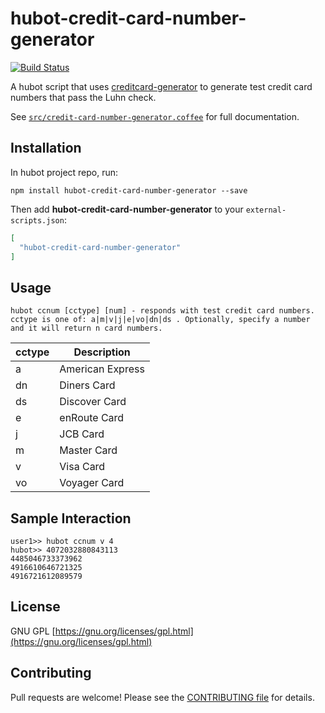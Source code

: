 # hubot-credit-card-number-generator

[![Build Status](https://travis-ci.org/MonicaG/hubot-credit-card-number-generator.svg?branch=master)](https://travis-ci.org/MonicaG/hubot-credit-card-number-generator)

A hubot script that uses [creditcard-generator](https://github.com/VRMink/credit-card-generator) to generate test credit card numbers that pass the Luhn check.

See [`src/credit-card-number-generator.coffee`](src/credit-card-number-generator.coffee) for full documentation.

## Installation

In hubot project repo, run:

`npm install hubot-credit-card-number-generator --save`

Then add **hubot-credit-card-number-generator** to your `external-scripts.json`:

```json
[
  "hubot-credit-card-number-generator"
]
```

## Usage

```
hubot ccnum [cctype] [num] - responds with test credit card numbers. cctype is one of: a|m|v|j|e|vo|dn|ds . Optionally, specify a number and it will return n card numbers.
```

|cctype|Description|
|-------|-----------|
| a  | American Express|
| dn | Diners Card |
| ds | Discover Card |
| e  | enRoute Card |
| j  | JCB Card |
| m  | Master Card |
| v  | Visa Card |
| vo | Voyager Card |

## Sample Interaction

```
user1>> hubot ccnum v 4
hubot>> 4072032880843113
4485046733373962
4916610646721325
4916721612089579
```

## License

GNU GPL [https://gnu.org/licenses/gpl.html](https://gnu.org/licenses/gpl.html)

## Contributing

Pull requests are welcome! Please see the [CONTRIBUTING file](CONTRIBUTING.md) for details.
 
